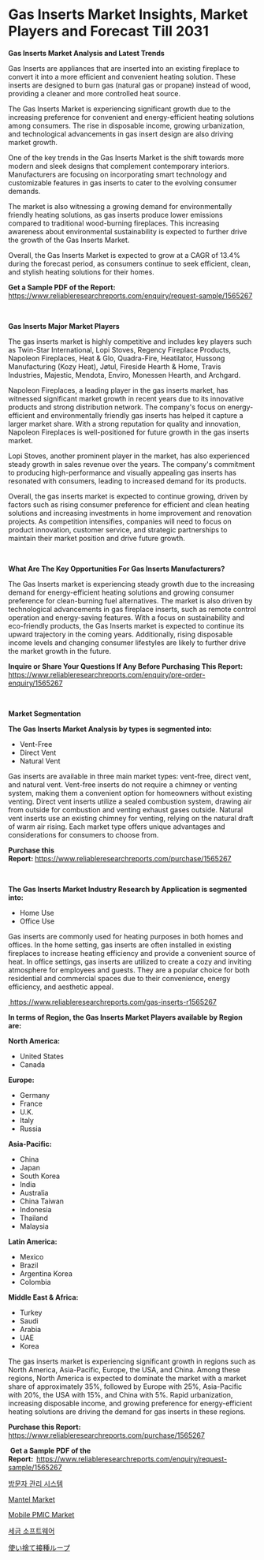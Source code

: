 <p><h1>Gas Inserts Market Insights, Market Players and Forecast Till 2031</h1></p><p><strong>Gas Inserts Market Analysis and Latest Trends</strong></p>
<p><p>Gas Inserts are appliances that are inserted into an existing fireplace to convert it into a more efficient and convenient heating solution. These inserts are designed to burn gas (natural gas or propane) instead of wood, providing a cleaner and more controlled heat source.</p><p>The Gas Inserts Market is experiencing significant growth due to the increasing preference for convenient and energy-efficient heating solutions among consumers. The rise in disposable income, growing urbanization, and technological advancements in gas insert design are also driving market growth.</p><p>One of the key trends in the Gas Inserts Market is the shift towards more modern and sleek designs that complement contemporary interiors. Manufacturers are focusing on incorporating smart technology and customizable features in gas inserts to cater to the evolving consumer demands.</p><p>The market is also witnessing a growing demand for environmentally friendly heating solutions, as gas inserts produce lower emissions compared to traditional wood-burning fireplaces. This increasing awareness about environmental sustainability is expected to further drive the growth of the Gas Inserts Market.</p><p>Overall, the Gas Inserts Market is expected to grow at a CAGR of 13.4% during the forecast period, as consumers continue to seek efficient, clean, and stylish heating solutions for their homes.</p></p>
<p><strong>Get a Sample PDF of the Report:&nbsp;</strong> <a href="https://www.reliableresearchreports.com/enquiry/request-sample/1565267">https://www.reliableresearchreports.com/enquiry/request-sample/1565267</a></p>
<p>&nbsp;</p>
<p><strong>Gas Inserts Major Market Players</strong></p>
<p><p>The gas inserts market is highly competitive and includes key players such as Twin-Star International, Lopi Stoves, Regency Fireplace Products, Napoleon Fireplaces, Heat & Glo, Quadra-Fire, Heatilator, Hussong Manufacturing (Kozy Heat), Jøtul, Fireside Hearth & Home, Travis Industries, Majestic, Mendota, Enviro, Monessen Hearth, and Archgard.</p><p>Napoleon Fireplaces, a leading player in the gas inserts market, has witnessed significant market growth in recent years due to its innovative products and strong distribution network. The company's focus on energy-efficient and environmentally friendly gas inserts has helped it capture a larger market share. With a strong reputation for quality and innovation, Napoleon Fireplaces is well-positioned for future growth in the gas inserts market.</p><p>Lopi Stoves, another prominent player in the market, has also experienced steady growth in sales revenue over the years. The company's commitment to producing high-performance and visually appealing gas inserts has resonated with consumers, leading to increased demand for its products.</p><p>Overall, the gas inserts market is expected to continue growing, driven by factors such as rising consumer preference for efficient and clean heating solutions and increasing investments in home improvement and renovation projects. As competition intensifies, companies will need to focus on product innovation, customer service, and strategic partnerships to maintain their market position and drive future growth.</p></p>
<p>&nbsp;</p>
<p><strong>What Are The Key Opportunities For Gas Inserts Manufacturers?</strong></p>
<p><p>The Gas Inserts market is experiencing steady growth due to the increasing demand for energy-efficient heating solutions and growing consumer preference for clean-burning fuel alternatives. The market is also driven by technological advancements in gas fireplace inserts, such as remote control operation and energy-saving features. With a focus on sustainability and eco-friendly products, the Gas Inserts market is expected to continue its upward trajectory in the coming years. Additionally, rising disposable income levels and changing consumer lifestyles are likely to further drive the market growth in the future.</p></p>
<p><strong>Inquire or Share Your Questions If Any Before Purchasing This Report:</strong> <a href="https://www.reliableresearchreports.com/enquiry/pre-order-enquiry/1565267">https://www.reliableresearchreports.com/enquiry/pre-order-enquiry/1565267</a></p>
<p>&nbsp;</p>
<p><strong>Market Segmentation</strong></p>
<p><strong>The Gas Inserts Market Analysis by types is segmented into:</strong></p>
<p><ul><li>Vent-Free</li><li>Direct Vent</li><li>Natural Vent</li></ul></p>
<p><p>Gas inserts are available in three main market types: vent-free, direct vent, and natural vent. Vent-free inserts do not require a chimney or venting system, making them a convenient option for homeowners without existing venting. Direct vent inserts utilize a sealed combustion system, drawing air from outside for combustion and venting exhaust gases outside. Natural vent inserts use an existing chimney for venting, relying on the natural draft of warm air rising. Each market type offers unique advantages and considerations for consumers to choose from.</p></p>
<p><strong>Purchase this Report:&nbsp;</strong><a href="https://www.reliableresearchreports.com/purchase/1565267">https://www.reliableresearchreports.com/purchase/1565267</a></p>
<p>&nbsp;</p>
<p><strong>The Gas Inserts Market Industry Research by Application is segmented into:</strong></p>
<p><ul><li>Home Use</li><li>Office Use</li></ul></p>
<p><p>Gas inserts are commonly used for heating purposes in both homes and offices. In the home setting, gas inserts are often installed in existing fireplaces to increase heating efficiency and provide a convenient source of heat. In office settings, gas inserts are utilized to create a cozy and inviting atmosphere for employees and guests. They are a popular choice for both residential and commercial spaces due to their convenience, energy efficiency, and aesthetic appeal.</p></p>
<p><a href="https://www.reliableresearchreports.com/gas-inserts-r1565267">&nbsp;https://www.reliableresearchreports.com/gas-inserts-r1565267</a></p>
<p><strong>In terms of Region, the Gas Inserts Market Players available by Region are:</strong></p>
<p>
    <p> <strong> North America: </strong>
        <ul>
            <li>United States</li>
            <li>Canada</li>
        </ul>
        </p> 
    <p> <strong> Europe: </strong>
        <ul>
            <li>Germany</li>
            <li>France</li>
            <li>U.K.</li>
            <li>Italy</li>
            <li>Russia</li>
        </ul>
        </p> 
    <p> <strong> Asia-Pacific: </strong>
        <ul>
            <li>China</li>
            <li>Japan</li>
            <li>South Korea</li>
            <li>India</li>
            <li>Australia</li>
            <li>China Taiwan</li>
            <li>Indonesia</li>
            <li>Thailand</li>
            <li>Malaysia</li>
        </ul>
        </p> 
    <p> <strong> Latin America: </strong>
        <ul>
            <li>Mexico</li>
            <li>Brazil</li>
            <li>Argentina Korea</li>
            <li>Colombia</li>
        </ul>
        </p> 
    <p> <strong> Middle East & Africa: </strong>
        <ul>
            <li>Turkey</li>
            <li>Saudi</li>
            <li>Arabia</li>
            <li>UAE</li>
            <li>Korea</li>
        </ul>
    </p>
    </p>
<p><p>The gas inserts market is experiencing significant growth in regions such as North America, Asia-Pacific, Europe, the USA, and China. Among these regions, North America is expected to dominate the market with a market share of approximately 35%, followed by Europe with 25%, Asia-Pacific with 20%, the USA with 15%, and China with 5%. Rapid urbanization, increasing disposable income, and growing preference for energy-efficient heating solutions are driving the demand for gas inserts in these regions.</p></p>
<p><strong>Purchase this Report: </strong><a href="https://www.reliableresearchreports.com/purchase/1565267">https://www.reliableresearchreports.com/purchase/1565267</a></p>
<p>&nbsp;<strong>Get a Sample PDF of the Report:&nbsp;&nbsp;</strong><a href="https://www.reliableresearchreports.com/enquiry/request-sample/1565267">https://www.reliableresearchreports.com/enquiry/request-sample/1565267</a></p>
<p><strong></strong></p>
<p><p><a href="https://github.com/JeromeRtyau89966/Market-Research-Report-List-1/blob/main/785273324821.md">방문자 관리 시스템</a></p><p><a href="https://github.com/Airanohannonzb68e5pb53oc1/Market-Research-Report-List-2/blob/main/mantel-market.md">Mantel Market</a></p><p><a href="https://www.linkedin.com/pulse/mobile-pmic-market-key-successful-business-strategy-forecast-xpoxc?trackingId=9LVTtIpRjBHLQlfRiA5fqw%3D%3D">Mobile PMIC Market</a></p><p><a href="https://github.com/TimmyMann6767/Market-Research-Report-List-1/blob/main/209800824819.md">세금 소프트웨어</a></p><p><a href="https://github.com/lrlmopnhwd79300/Market-Research-Report-List-1/blob/main/469608926828.md">使い捨て接種ループ</a></p></p>